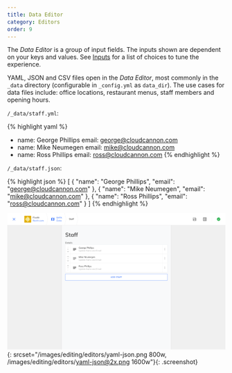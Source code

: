 ```yaml
---
title: Data Editor
category: Editors
order: 9
---
```


The *Data Editor* is a group of input fields. The inputs shown are dependent on your keys and values. See [Inputs](/editing/interfaces/inputs/) for a list of choices to tune the experience.

YAML, JSON and CSV files open in the *Data Editor*, most commonly in the `_data` directory (configurable in `_config.yml` as `data_dir`). The use cases for data files include: office locations, restaurant menus, staff members and opening hours.

`/_data/staff.yml`:

{% highlight yaml %}
- name: George Phillips
  email: george@cloudcannon.com
- name: Mike Neumegen
  email: mike@cloudcannon.com
- name: Ross Phillips
  email: ross@cloudcannon.com
{% endhighlight %}

`/_data/staff.json`:

{% highlight json %}
[
  {
    "name": "George Phillips",
    "email": "george@cloudcannon.com"
  },
  {
    "name": "Mike Neumegen",
    "email": "mike@cloudcannon.com"
  },
  {
    "name": "Ross Phillips",
    "email": "ross@cloudcannon.com"
  }
]
{% endhighlight %}

![YAML/JSON interface](/images/editing/editors/yaml-json.png){: srcset="/images/editing/editors/yaml-json.png 800w, /images/editing/editors/yaml-json@2x.png 1600w"}{: .screenshot}
